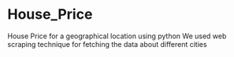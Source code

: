 # House_Price
House Price for a geographical location using python
We used web scraping technique for fetching the data about different cities
